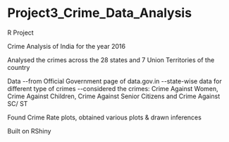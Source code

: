 # Project3_Crime_Data_Analysis

R Project

Crime Analysis of India for the year 2016

Analysed the crimes across the 28 states and 7 Union Territories of the country

Data
--from Official Government page of data.gov.in
--state-wise data for different type of crimes
--considered the crimes: Crime Against Women, Crime Against Children, Crime Against Senior Citizens and Crime Against SC/ ST

Found Crime Rate plots, obtained various plots & drawn inferences

Built on RShiny
